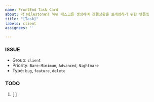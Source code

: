 ```yaml
---
name: FrontEnd Task Card
about: 각 Milestone의 하위 태스크를 생성하여 진행상황을 트래킹하기 위한 템플릿
title: "[Task]"
labels: client
assignees: ''

---
```


### ISSUE
- Group:  `client`
- Priority: `Bare-Minimun`, `Advanced`, `Nightmare`
- Type: `bug`, `feature`, `delete`

### TODO
1. [ ]

